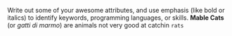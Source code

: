 Write out some of your awesome attributes, and use emphasis (like bold or italics) to identify keywords, programming languages, or skills. 
**Mable Cats** (or _gatti di marmo_) are animals not very good at catchin `rats`
